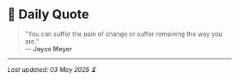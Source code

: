 # 📜 Daily Quote

> "You can suffer the pain of change or suffer remaining the way you are."  
> — **Joyce Meyer**

---

_Last updated: 03 May 2025 ⏳_
